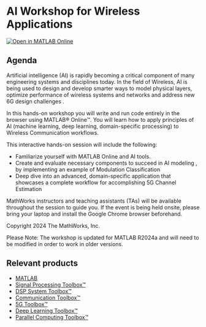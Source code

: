 # AI Workshop for Wireless Applications 

[![Open in MATLAB Online](https://www.mathworks.com/images/responsive/global/open-in-matlab-online.svg)](https://matlab.mathworks.com/open/github/v1?repo=mathworks/AI-Workshop-for-Wireless-Applications)

## Agenda

Artificial intelligence (AI) is rapidly becoming a critical component of many engineering systems and disciplines today. In the field of Wireless, AI is being used to design and develop smarter ways to model physical layers, optimize performance of wireless systems and networks and address new 6G design challenges .

In this hands-on workshop you will write and run code entirely in the browser using MATLAB&reg; Online&trade;. You will learn how to apply principles of AI (machine learning, deep learning, domain-specific processing) to Wireless Communication workflows.

This interactive hands-on session will include the following:

* Familiarize yourself with MATLAB Online and AI tools.
* Create and evaluate necessary components to succeed in AI modeling , by implementing an example of Modulation Classification
* Deep dive into an advanced, domain-specific application that showcases a complete workflow for accomplishing 5G Channel Estimation

MathWorks instructors and teaching assistants (TAs) will be available throughout the session to guide you. If the event is being held onsite, please bring your laptop and install the Google Chrome browser beforehand.

Copyright 2024 The MathWorks, Inc.

Please Note: The workshop is updated for MATLAB R2024a and will need to be modified in order to work in older versions. 

## Relevant products
* [MATLAB](https://www.mathworks.com/products/matlab.html)
* [Signal Processing Toolbox&trade;](https://www.mathworks.com/products/signal.html)
* [DSP System Toolbox&trade;](https://www.mathworks.com/products/dsp-system.html)
* [Communication Toolbox&trade;](https://www.mathworks.com/products/communications.html)
* [5G Toolbox&trade;](https://www.mathworks.com/products/5g.html)
* [Deep Learning Toolbox&trade;](https://www.mathworks.com/products/deep-learning.html)
* [Parallel Computing Toolbox&trade;](https://www.mathworks.com/products/parallel-computing.html)



